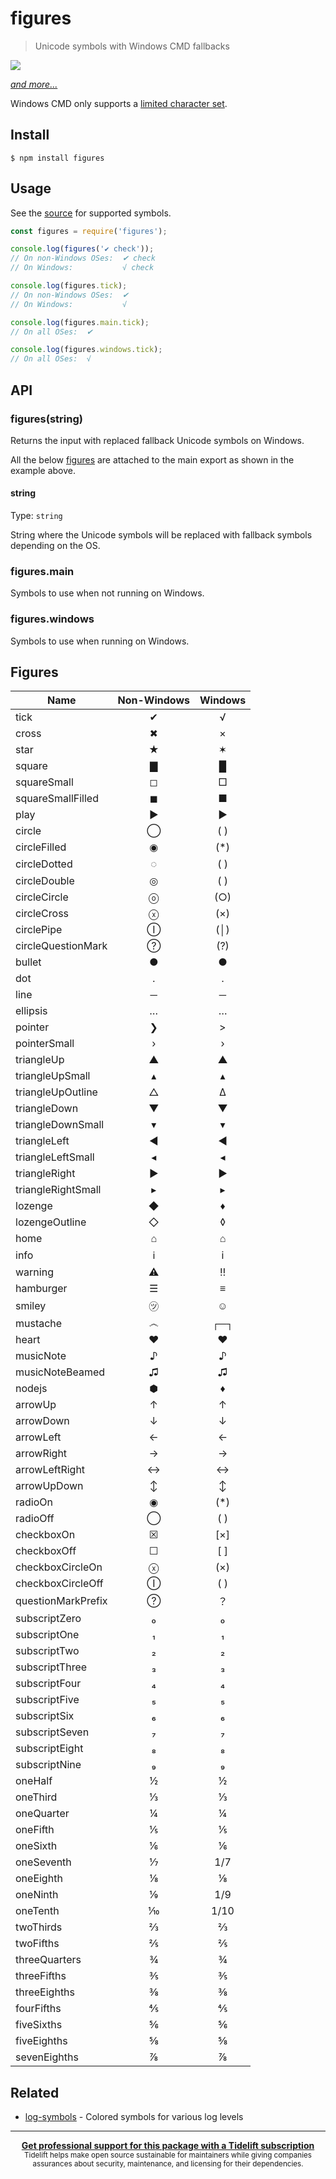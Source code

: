 # figures

> Unicode symbols with Windows CMD fallbacks

[![](screenshot.png)](index.js)

[*and more...*](index.js)

Windows CMD only supports a [limited character set](http://en.wikipedia.org/wiki/Code_page_437).

## Install

```
$ npm install figures
```

## Usage

See the [source](index.js) for supported symbols.

```js
const figures = require('figures');

console.log(figures('✔︎ check'));
// On non-Windows OSes:  ✔︎ check
// On Windows:           √ check

console.log(figures.tick);
// On non-Windows OSes:  ✔︎
// On Windows:           √

console.log(figures.main.tick);
// On all OSes:  ✔︎

console.log(figures.windows.tick);
// On all OSes:  √
```

## API

### figures(string)

Returns the input with replaced fallback Unicode symbols on Windows.

All the below [figures](#figures) are attached to the main export as shown in the example above.

#### string

Type: `string`

String where the Unicode symbols will be replaced with fallback symbols depending on the OS.

### figures.main

Symbols to use when not running on Windows.

### figures.windows

Symbols to use when running on Windows.


## Figures

| Name               | Non-Windows | Windows |
| ------------------ | :---------: | :-----: |
| tick               |      ✔      |    √    |
| cross              |      ✖      |    ×    |
| star               |      ★      |    ✶    |
| square             |      ▇      |    █    |
| squareSmall        |      ◻      |    □    |
| squareSmallFilled  |      ◼      |    ■    |
| play               |      ▶      |    ►    |
| circle             |      ◯      |   ( )   |
| circleFilled       |      ◉      |   (*)   |
| circleDotted       |      ◌      |   ( )   |
| circleDouble       |      ◎      |   ( )   |
| circleCircle       |      ⓞ      |   (○)   |
| circleCross        |      ⓧ      |   (×)   |
| circlePipe         |      Ⓘ      |   (│)   |
| circleQuestionMark |      ?⃝     |   (?)   |
| bullet             |      ●      |    ●    |
| dot                |      ․      |    ․    |
| line               |      ─      |    ─    |
| ellipsis           |      …      |    …    |
| pointer            |      ❯      |    >    |
| pointerSmall       |      ›      |    ›    |
| triangleUp         |      ▲      |    ▲    |
| triangleUpSmall    |      ▴      |    ▴    |
| triangleUpOutline  |      △      |    ∆    |
| triangleDown       |      ▼      |    ▼    |
| triangleDownSmall  |      ▾      |    ▾    |
| triangleLeft       |      ◀      |    ◄    |
| triangleLeftSmall  |      ◂      |    ◂    |
| triangleRight      |      ▶      |    ►    |
| triangleRightSmall |      ▸      |    ▸    |
| lozenge            |      ◆      |    ♦    |
| lozengeOutline     |      ◇      |    ◊    |
| home               |      ⌂      |    ⌂    |
| info               |      ℹ      |    i    |
| warning            |      ⚠      |    ‼    |
| hamburger          |      ☰      |    ≡    |
| smiley             |      ㋡      |    ☺    |
| mustache           |      ෴      |   ┌─┐   |
| heart              |      ♥      |    ♥    |
| musicNote          |      ♪      |    ♪    |
| musicNoteBeamed    |      ♫      |    ♫    |
| nodejs             |      ⬢      |    ♦    |
| arrowUp            |      ↑      |    ↑    |
| arrowDown          |      ↓      |    ↓    |
| arrowLeft          |      ←      |    ←    |
| arrowRight         |      →      |    →    |
| arrowLeftRight     |      ↔      |    ↔    |
| arrowUpDown        |      ↕      |    ↕    |
| radioOn            |      ◉      |   (*)   |
| radioOff           |      ◯      |   ( )   |
| checkboxOn         |      ☒      |   [×]   |
| checkboxOff        |      ☐      |   [ ]   |
| checkboxCircleOn   |      ⓧ      |   (×)   |
| checkboxCircleOff  |      Ⓘ      |   ( )   |
| questionMarkPrefix |      ?⃝     |    ？    |
| subscriptZero      |      ₀      |    ₀    |
| subscriptOne       |      ₁      |    ₁    |
| subscriptTwo       |      ₂      |    ₂    |
| subscriptThree     |      ₃      |    ₃    |
| subscriptFour      |      ₄      |    ₄    |
| subscriptFive      |      ₅      |    ₅    |
| subscriptSix       |      ₆      |    ₆    |
| subscriptSeven     |      ₇      |    ₇    |
| subscriptEight     |      ₈      |    ₈    |
| subscriptNine      |      ₉      |    ₉    |
| oneHalf            |      ½      |    ½    |
| oneThird           |      ⅓      |    ⅓    |
| oneQuarter         |      ¼      |    ¼    |
| oneFifth           |      ⅕      |    ⅕    |
| oneSixth           |      ⅙      |    ⅙    |
| oneSeventh         |      ⅐      |   1/7   |
| oneEighth          |      ⅛      |    ⅛    |
| oneNinth           |      ⅑      |   1/9   |
| oneTenth           |      ⅒      |   1/10  |
| twoThirds          |      ⅔      |    ⅔    |
| twoFifths          |      ⅖      |    ⅖    |
| threeQuarters      |      ¾      |    ¾    |
| threeFifths        |      ⅗      |    ⅗    |
| threeEighths       |      ⅜      |    ⅜    |
| fourFifths         |      ⅘      |    ⅘    |
| fiveSixths         |      ⅚      |    ⅚    |
| fiveEighths        |      ⅝      |    ⅝    |
| sevenEighths       |      ⅞      |    ⅞    |


## Related

- [log-symbols](https://github.com/sindresorhus/log-symbols) - Colored symbols for various log levels

---

<div align="center">
	<b>
		<a href="https://tidelift.com/subscription/pkg/npm-figures?utm_source=npm-figures&utm_medium=referral&utm_campaign=readme">Get professional support for this package with a Tidelift subscription</a>
	</b>
	<br>
	<sub>
		Tidelift helps make open source sustainable for maintainers while giving companies<br>assurances about security, maintenance, and licensing for their dependencies.
	</sub>
</div>
